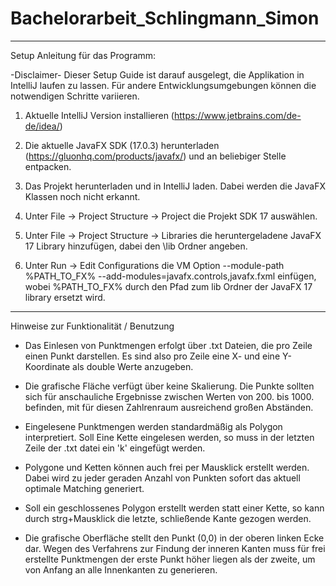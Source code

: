 # Bachelorarbeit_Schlingmann_Simon
___________________________________
Setup Anleitung für das Programm:


-Disclaimer-  Dieser Setup Guide ist darauf ausgelegt, die Applikation in IntelliJ laufen zu lassen. 
              Für andere Entwicklungsumgebungen können die notwendigen Schritte variieren.
              
             
1. Aktuelle IntelliJ Version installieren (https://www.jetbrains.com/de-de/idea/)

2. Die aktuelle JavaFX SDK (17.0.3) herunterladen (https://gluonhq.com/products/javafx/) und an beliebiger Stelle entpacken.

3. Das Projekt herunterladen und in IntelliJ laden. Dabei werden die JavaFX Klassen noch nicht erkannt.

4. Unter File -> Project Structure -> Project die Projekt SDK 17 auswählen.  

5. Unter File -> Project Structure -> Libraries die heruntergeladene JavaFX 17 Library hinzufügen, dabei den \lib Ordner angeben.

6. Unter Run -> Edit Configurations die VM Option     --module-path %PATH_TO_FX% --add-modules=javafx.controls,javafx.fxml      einfügen, wobei %PATH_TO_FX% durch den Pfad zum lib Ordner der JavaFX 17 library ersetzt wird.



___________________________________

Hinweise zur Funktionalität / Benutzung


- Das Einlesen von Punktmengen erfolgt über .txt Dateien, die pro Zeile einen Punkt darstellen. Es sind also pro Zeile eine X- und eine Y-Koordinate als double Werte anzugeben.

- Die grafische Fläche verfügt über keine Skalierung. Die Punkte sollten sich für anschauliche Ergebnisse zwischen Werten von 200. bis 1000. befinden, mit 
  für diesen Zahlrenraum ausreichend großen Abständen.
  
- Eingelesene Punktmengen werden standardmäßig als Polygon interpretiert. Soll Eine Kette eingelesen werden, so muss in der letzten Zeile der .txt datei ein 'k' eingefügt werden.  

- Polygone und Ketten können auch frei per Mausklick erstellt werden. Dabei wird zu jeder geraden Anzahl von Punkten sofort das aktuell optimale Matching generiert.

- Soll ein geschlossenes Polygon erstellt werden statt einer Kette, so kann durch strg+Mausklick die letzte, schließende Kante gezogen werden.

- Die grafische Oberfläche stellt den Punkt (0,0) in der oberen linken Ecke dar. Wegen des Verfahrens zur Findung der inneren Kanten muss für frei erstellte Punktmengen der erste Punkt höher liegen als der zweite, um von Anfang an alle Innenkanten zu generieren.
